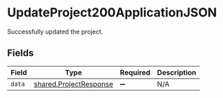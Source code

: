 # UpdateProject200ApplicationJSON

Successfully updated the project.


## Fields

| Field                                                            | Type                                                             | Required                                                         | Description                                                      |
| ---------------------------------------------------------------- | ---------------------------------------------------------------- | ---------------------------------------------------------------- | ---------------------------------------------------------------- |
| `data`                                                           | [shared.ProjectResponse](../../models/shared/projectresponse.md) | :heavy_minus_sign:                                               | N/A                                                              |